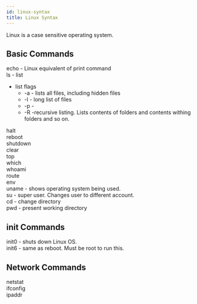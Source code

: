 ```yaml
---
id: linux-syntax
title: Linux Syntax
---
```


Linux is a case sensitive operating system.  

## Basic Commands

echo - Linux equivalent of print command  
ls - list  

- list flags
  - \-a - lists all files, including hidden files  
  - \-l - long list of files
  - \-p - 
  - \-R -recursive listing. Lists contents of folders and contents withing folders and so on.  

halt  
reboot  
shutdown  
clear  
top  
which  
whoami  
route  
env  
uname - shows operating system being used.  
su - super user. Changes user to different account.  
cd - change directory  
pwd - present working directory  


## init Commands

init0 - shuts down Linux OS.  
init6 - same as reboot. Must be root to run this.  

## Network Commands

netstat  
ifconfig  
ipaddr  
